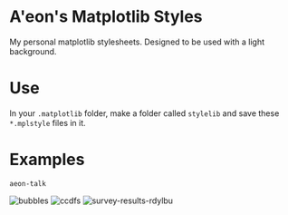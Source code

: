 # A'eon's Matplotlib Styles

My personal matplotlib stylesheets. Designed to be used with a light background.

# Use

In your `.matplotlib` folder, make a folder called `stylelib` and save these `*.mplstyle` files in it.

# Examples

`aeon-talk`

![bubbles](https://user-images.githubusercontent.com/33649177/221476939-68c937bf-5a52-46c0-b954-8b3945da6b60.png)
![ccdfs](https://user-images.githubusercontent.com/33649177/221476994-c36f6f3c-2a4c-4dad-9304-5a8a99ab2575.png)
![survey-results-rdylbu](https://user-images.githubusercontent.com/33649177/221477006-1988fbe3-f6aa-4ee6-8801-babdc95b1461.png)
